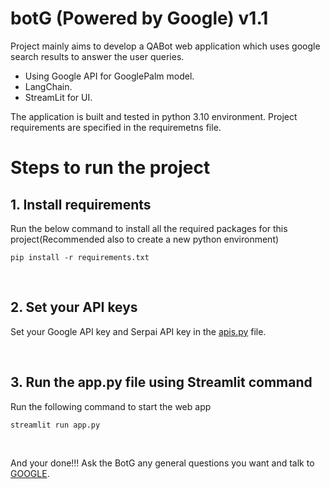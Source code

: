 # botG (Powered by Google) v1.1

Project mainly aims to develop a QABot web application which uses google search results to answer the user queries.
- Using Google API for GooglePalm model.
- LangChain.
- StreamLit for UI.

The application is built and tested in python 3.10 environment.
Project requirements are specified in the requiremetns file.

# Steps to run the project

## 1. Install requirements

Run the below command to install all the required packages for this project(Recommended also to create a new python environment)
```
pip install -r requirements.txt
```

<br>

## 2. Set your API keys

Set your Google API key and Serpai API key in the [apis.py](https://github.com/aabhi02/botG/blob/main/apis.py) file.

<br>

## 3. Run the app.py file using Streamlit command

Run the following command to start the web app
```
streamlit run app.py
```

<br>

And your done!!! Ask the BotG any general questions you want and talk to [GOOGLE](https://www.google.com).